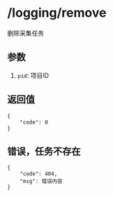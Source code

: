 # /logging/remove

删除采集任务

## 参数

1. `pid`: 项目ID

## 返回值

    {
        "code": 0
    }

## 错误，任务不存在

    {
        "code": 404,
        "msg": 错误内容
    }